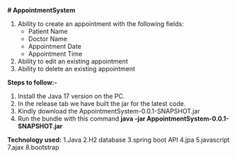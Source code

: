 **# AppointmentSystem**
1. Ability to create an appointment with the following fields:
    - Patient Name
    - Doctor Name
    - Appointment Date
    - Appointment Time
2. Ability to edit an existing appointment
3. Ability to delete an existing appointment

**Steps to follow:-**
1. Install the Java 17 version on the PC.
2. In the release tab we have built the jar for the latest code.
3. Kindly download the AppointmentSystem-0.0.1-SNAPSHOT.jar
4. Run the bundle with this command **java -jar AppointmentSystem-0.0.1-SNAPSHOT.jar**

**Technology used:**
1.Java
2.H2 database
3.spring boot API
4.jpa
5.javascript 
7.ajax
8.bootstrap


